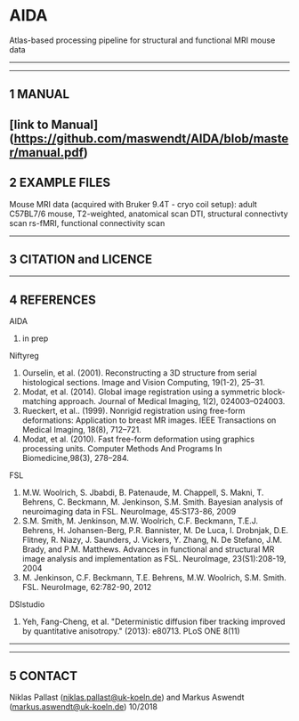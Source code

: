 # AIDA
Atlas-based processing pipeline for structural and functional MRI mouse data

****************************************************************************
------------
1 MANUAL
------------
[link to Manual] (https://github.com/maswendt/AIDA/blob/master/manual.pdf)
------------
2 EXAMPLE FILES
------------
Mouse MRI data (acquired with Bruker 9.4T - cryo coil setup): adult C57BL7/6 mouse, 
T2-weighted, anatomical scan
DTI, structural connectivty scan
rs-fMRI, functional connectivity scan

------------
3 CITATION and LICENCE
------------

------------
4 REFERENCES
------------
AIDA
1. in prep

Niftyreg
1. Ourselin, et al. (2001). Reconstructing a 3D structure from serial
histological sections. Image and Vision Computing, 19(1-2), 25–31.
2. Modat, et al. (2014). Global image registration using a symmetric block-
matching approach. Journal of Medical Imaging, 1(2), 024003–024003.
3. Rueckert, et al.. (1999). Nonrigid registration using free-form
deformations: Application to breast MR images. IEEE Transactions on Medical
Imaging, 18(8), 712–721.
4. Modat, et al. (2010). Fast free-form deformation using graphics processing
units. Computer Methods And Programs In Biomedicine,98(3), 278–284.

FSL
1. M.W. Woolrich, S. Jbabdi, B. Patenaude, M. Chappell, S. Makni, T. Behrens, C. Beckmann, M. Jenkinson, S.M. Smith. Bayesian analysis of neuroimaging data in FSL. NeuroImage, 45:S173-86, 2009
2. S.M. Smith, M. Jenkinson, M.W. Woolrich, C.F. Beckmann, T.E.J. Behrens, H. Johansen-Berg, P.R. Bannister, M. De Luca, I. Drobnjak, D.E. Flitney, R. Niazy, J. Saunders, J. Vickers, Y. Zhang, N. De Stefano, J.M. Brady, and P.M. Matthews. Advances in functional and structural MR image analysis and implementation as FSL. NeuroImage, 23(S1):208-19, 2004
3. M. Jenkinson, C.F. Beckmann, T.E. Behrens, M.W. Woolrich, S.M. Smith. FSL. NeuroImage, 62:782-90, 2012 

DSIstudio
1. Yeh, Fang-Cheng, et al. "Deterministic diffusion fiber tracking improved by quantitative anisotropy." (2013): e80713. PLoS ONE 8(11)

****************************************************************************
------------
5 CONTACT
------------
Niklas Pallast (niklas.pallast@uk-koeln.de) and
Markus Aswendt (markus.aswendt@uk-koeln.de)
10/2018
